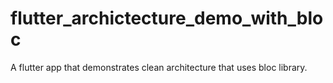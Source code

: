 # flutter_archictecture_demo_with_bloc
A flutter app that demonstrates clean architecture that uses bloc library.
